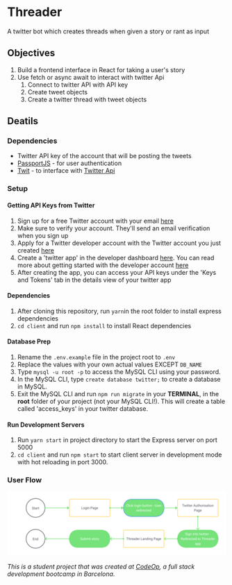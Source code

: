 # Threader

A twitter bot which creates threads when given a story or rant as input

## Objectives

1. Build a frontend interface in React for taking a user's story
1. Use fetch or async await to interact with twitter Api
   1. Connect to twitter API with API key
   1. Create tweet objects
   1. Create a twitter thread with tweet objects

## Deatils

### Dependencies

- Twitter API key of the account that will be posting the tweets
- [PassportJS](<http://www.passportjs.org/>) - for user authentication
- [Twit](<https://www.npmjs.com/package/twit>) - to interface with [Twitter Api](<https://developer.twitter.com/en>)

### Setup

#### Getting API Keys from Twitter

1. Sign up for a free Twitter account with your email [here](<https://twitter.com/i/flow/signup>)
2. Make sure to verify your account. They'll send an email verification when you sign up
3. Apply for a Twitter developer account with the Twitter account you just created [here](https://developer.twitter.com/en)
4. Create a 'twitter app' in the developer dashboard [here](https://developer.twitter.com/en/apps). You can read more about getting started with the developer account [here](https://developer.twitter.com/en/account/get-started)
5. After creating the app, you can access your API keys under the 'Keys and Tokens' tab in the details view of your twitter app

#### Dependencies

1. After cloning this repository, run `yarn`in the root folder to install express dependencies
2. `cd client` and run `npm install` to install React dependencies

#### Database Prep

1. Rename the `.env.example` file in the project root to `.env`
2. Replace the values with your own actual values EXCEPT `DB_NAME`
3. Type `mysql -u root -p` to access the MySQL CLI using your password.
4. In the MySQL CLI, type `create database twitter;` to create a database in MySQL.
5. Exit the MySQL CLI and run `npm run migrate` in your **TERMINAL**, in the **root** folder of your project (not your MySQL CLI!). This will create a table called 'access_keys' in your twitter database.

#### Run Development Servers

1. Run `yarn start` in project directory to start the Express server on port 5000
2. `cd client` and run `npm start` to start client server in development mode with hot reloading in port 3000.

### User Flow

![Threader User Flow Diagram](user_flow.svg)

_This is a student project that was created at [CodeOp](http://CodeOp.tech), a full stack development bootcamp in Barcelona._
